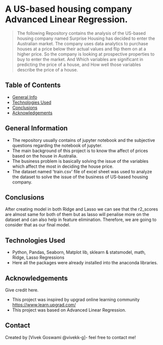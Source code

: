 # A US-based housing company Advanced Linear Regression.
> The following Repository contains the analysis of the US-based housing company named Surprise Housing has decided to enter the Australian market. The company uses data analytics to purchase houses at a price below their actual values and flip them on at a higher price. So the company is looking at prospective properties to buy to enter the market. And Which variables are significant in predicting the price of a house, and How well those variables describe the price of a house.


## Table of Contents
* [General Info](#general-information)
* [Technologies Used](#technologies-used)
* [Conclusions](#conclusions)
* [Acknowledgements](#acknowledgements)

<!-- You can include any other section that is pertinent to your problem -->

## General Information
- The repository usually contains of jupyter notebook and the subjective questions regarding the notebook of jupyter.
- The main background of this project is to know thw affect of prices based on the house in Australia.
- The business problem is basically solving the issue of the variables which affect the most in deciding the house price.
- The dataset named 'train.csv' file of excel sheet was used to analyze the dataset to solve the issue of the business of US-based housing company.

<!-- You don't have to answer all the questions - just the ones relevant to your project. -->

## Conclusions
After creating model in both Ridge and Lasso we can see that the r2_scores are almost same for both of them but as lasso will penalise more on the dataset and can also help in feature elimination. Therefore, we are going to consider that as our final model.

<!-- You don't have to answer all the questions - just the ones relevant to your project. -->


## Technologies Used
- Python, Pandas, Seaborn, Matplot lib, sklearn & statsmodel, math, Ridge, Lasso Regressions
- Here all the packages were already installed into the anaconda libraries.

<!-- As the libraries versions keep on changing, it is recommended to mention the version of library used in this project -->

## Acknowledgements
Give credit here.
- This project was inspired by upgrad online learning community https://www.learn.upgrad.com/
- This project was based on Advanced Linear Regression.


## Contact
Created by [Vivek Goswami @vivekk-g]- feel free to contact me!


<!-- Optional -->
<!-- ## License -->
<!-- This project is open source and available under the [... License](). -->

<!-- You don't have to include all sections - just the one's relevant to your project -->
